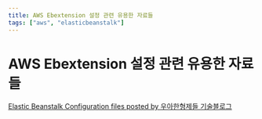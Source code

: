```yaml
---
title: AWS Ebextension 설정 관련 유용한 자료들
tags: ["aws", "elasticbeanstalk"]
---
```

# AWS Ebextension 설정 관련 유용한 자료들

[Elastic Beanstalk Configuration files posted by 우아한형제들 기술블로그](http://woowabros.github.io/woowabros/2017/08/07/ebextension.html)




